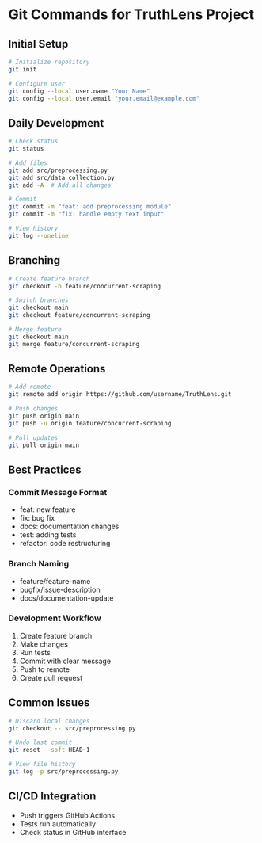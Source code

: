 # Git Commands for TruthLens Project

## Initial Setup

```bash
# Initialize repository
git init

# Configure user
git config --local user.name "Your Name"
git config --local user.email "your.email@example.com"
```

## Daily Development

```bash
# Check status
git status

# Add files
git add src/preprocessing.py
git add src/data_collection.py
git add -A  # Add all changes

# Commit
git commit -m "feat: add preprocessing module"
git commit -m "fix: handle empty text input"

# View history
git log --oneline
```

## Branching

```bash
# Create feature branch
git checkout -b feature/concurrent-scraping

# Switch branches
git checkout main
git checkout feature/concurrent-scraping

# Merge feature
git checkout main
git merge feature/concurrent-scraping
```

## Remote Operations

```bash
# Add remote
git remote add origin https://github.com/username/TruthLens.git

# Push changes
git push origin main
git push -u origin feature/concurrent-scraping

# Pull updates
git pull origin main
```

## Best Practices

### Commit Message Format

- feat: new feature
- fix: bug fix
- docs: documentation changes
- test: adding tests
- refactor: code restructuring

### Branch Naming

- feature/feature-name
- bugfix/issue-description
- docs/documentation-update

### Development Workflow

1. Create feature branch
2. Make changes
3. Run tests
4. Commit with clear message
5. Push to remote
6. Create pull request

## Common Issues

```bash
# Discard local changes
git checkout -- src/preprocessing.py

# Undo last commit
git reset --soft HEAD~1

# View file history
git log -p src/preprocessing.py
```

## CI/CD Integration

- Push triggers GitHub Actions
- Tests run automatically
- Check status in GitHub interface
